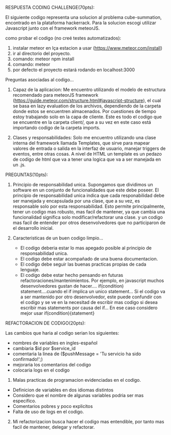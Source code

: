 RESPUESTA CODING CHALLENGE(70pts):

El siguiente codigo representa una solucion al problema cube-summation, encontrado en la plataforma hackerrack. Para la solucion escogi utilizar Javascript junto con el framework meteorJS.

como probar el codigo (no creé testes automatizados):

1) instalar meteor en lça estacion a usar (https://www.meteor.com/install)
2) ir al directorio del proyecto.
3) comando: meteor npm install
4) comando: meteor
5) por defecto el proyecto estará rodando en localhost:3000



Preguntas asociadas al codigo...

1) Capaz de la aplicacion:
	Me encuentro utilizando el modelo de estructura recomendado para meteorJS framework (https://guide.meteor.com/structure.html#javascript-structure), el cual se basa en lazy evaluation de los archivos, dependiendo de la carpeta donde estos se encuentren almacenados. Por cuestiones de tiempo estoy trabajando solo en la capa de cliente. Este es todo el codigo que se encuentre en la carpeta client/, que a su vez en este caso está importando codigo de la carpeta imports.

2) Clases y responsabilidades:
	Solo me encuentro utilizando una clase interna del framework llamada Templates, que sirve para mapear valores de entrada o salida en la interfaz de usuario, manejar triggers de eventos, entre otras cosas. A nivel de HTML un template es un pedazo de codigo de html que va a tener una logica que va a ser manejada en un .js.




PREGUNTAS(10pts):

1) Principio de responsabilidad unica.
	Supongamos que dividimos un software en un conjunto de funcionalidades que este debe poseer. El principio de responsabilidad unica indica que cada responabilidad debe ser manejada y encapsulada por una clase, que a su vez, es responsable solo por esta responsabilidad. Esto permite principalmente, tener un codigo mas robusto, mas facil de mantener, ya que cambia una funcionalidad significa solo modificar/refactorar una clase. y un codigo mas facil de entender por otros desenvolvedores que no participaron de el desarrollo inicial.

2) Caracteristicas de un buen codigo limpio...

	* El codigo deberia estar lo mas apegado posible al principio de responsabilidad unica.
	* El codigo debe estar acompañado de una buena documentacion.
	* El codigo debe seguir las buenas practicas propias de cada lenguaje.
	* El codigo debe estar hecho pensando en futuras refactoraciones/mantenimientos.
			Por ejemplo, en javascript muchos desenvolvedores gustan de hacer....
			if(condition) statement....cuando el if implica un unico statement...
			Si el codigo va a ser mantenido por otro desenvolvedor, este puede confundir con el codigo y se ve en la necesitad de escribir mas codigo si desea escribir mas statements por causa del if...
			En ese caso considero mejor usar if(condition){statement}





REFACTORACION DE CODIGO(20pts):

Las cambios que haria al codigo serian los siguientes:

* nombres de variables en ingles-español
* cambiaria $id por $service_id
* comentaria la linea de  ($pushMessage = 'Tu servicio ha sido confirmado!';)
* mejoraria los comentarios del codigo
* colocaria logs en el codigo


1) Malas practicas de programacion evidenciadas en el codigo.

*	Definicion de variables en dos idiomas distintos
*	Considero que el nombre de algunas variables podria ser mas especifico.
*	Comentarios pobres y poco explicitos
* 	Falta de uso de logs en el codigo.


2) Mi refactorizacion busca hacer el codigo mas entendible, por tanto mas facil de mantener, delegar y refactorar.


